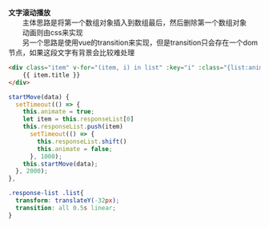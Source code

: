 **文字滚动播放**</br>
　　主体思路是将第一个数组对象插入到数组最后，然后删除第一个数组对象</br>
　　动画则由css来实现</br>
　　另一个思路是使用vue的transition来实现，但是transition只会存在一个dom节点，如果这段文字有背景会比较难处理</br>
```html
<div class="item" v-for="(item, i) in list" :key="i" :class="{list:animate}">
	{{ item.title }}
</div>
```
```javascript
startMove(data) {
  setTimeout(() => {
	this.animate = true;
	let item = this.responseList[0]
	this.responseList.push(item)
	  setTimeout(() => {
		this.responseList.shift()
		this.animate = false;
	  }, 1000);
	this.startMove(data);
  }, 2000);
},
```
```css
.response-list .list{
  transform: translateY(-32px);
  transition: all 0.5s linear;
}
```